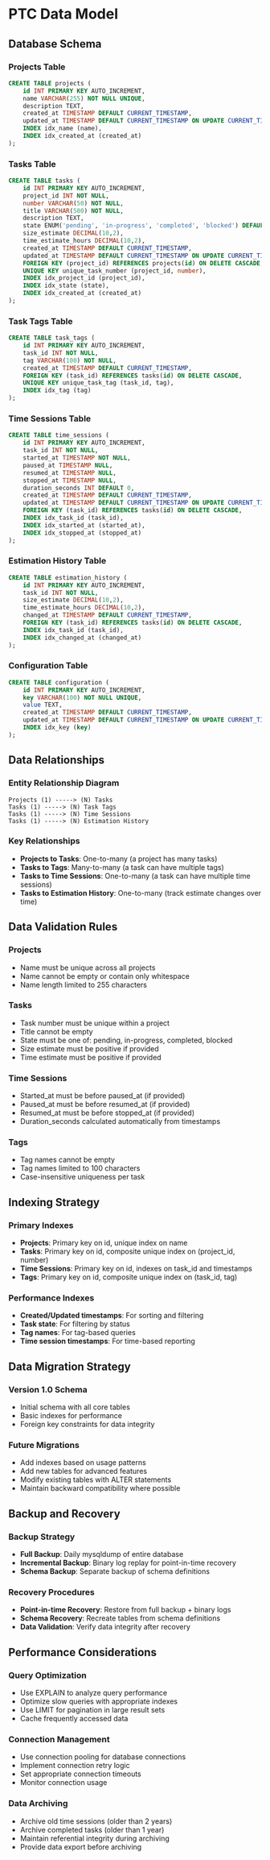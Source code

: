 # PTC Data Model

## Database Schema

### Projects Table
```sql
CREATE TABLE projects (
    id INT PRIMARY KEY AUTO_INCREMENT,
    name VARCHAR(255) NOT NULL UNIQUE,
    description TEXT,
    created_at TIMESTAMP DEFAULT CURRENT_TIMESTAMP,
    updated_at TIMESTAMP DEFAULT CURRENT_TIMESTAMP ON UPDATE CURRENT_TIMESTAMP,
    INDEX idx_name (name),
    INDEX idx_created_at (created_at)
);
```

### Tasks Table
```sql
CREATE TABLE tasks (
    id INT PRIMARY KEY AUTO_INCREMENT,
    project_id INT NOT NULL,
    number VARCHAR(50) NOT NULL,
    title VARCHAR(500) NOT NULL,
    description TEXT,
    state ENUM('pending', 'in-progress', 'completed', 'blocked') DEFAULT 'pending',
    size_estimate DECIMAL(10,2),
    time_estimate_hours DECIMAL(10,2),
    created_at TIMESTAMP DEFAULT CURRENT_TIMESTAMP,
    updated_at TIMESTAMP DEFAULT CURRENT_TIMESTAMP ON UPDATE CURRENT_TIMESTAMP,
    FOREIGN KEY (project_id) REFERENCES projects(id) ON DELETE CASCADE,
    UNIQUE KEY unique_task_number (project_id, number),
    INDEX idx_project_id (project_id),
    INDEX idx_state (state),
    INDEX idx_created_at (created_at)
);
```

### Task Tags Table
```sql
CREATE TABLE task_tags (
    id INT PRIMARY KEY AUTO_INCREMENT,
    task_id INT NOT NULL,
    tag VARCHAR(100) NOT NULL,
    created_at TIMESTAMP DEFAULT CURRENT_TIMESTAMP,
    FOREIGN KEY (task_id) REFERENCES tasks(id) ON DELETE CASCADE,
    UNIQUE KEY unique_task_tag (task_id, tag),
    INDEX idx_tag (tag)
);
```

### Time Sessions Table
```sql
CREATE TABLE time_sessions (
    id INT PRIMARY KEY AUTO_INCREMENT,
    task_id INT NOT NULL,
    started_at TIMESTAMP NOT NULL,
    paused_at TIMESTAMP NULL,
    resumed_at TIMESTAMP NULL,
    stopped_at TIMESTAMP NULL,
    duration_seconds INT DEFAULT 0,
    created_at TIMESTAMP DEFAULT CURRENT_TIMESTAMP,
    updated_at TIMESTAMP DEFAULT CURRENT_TIMESTAMP ON UPDATE CURRENT_TIMESTAMP,
    FOREIGN KEY (task_id) REFERENCES tasks(id) ON DELETE CASCADE,
    INDEX idx_task_id (task_id),
    INDEX idx_started_at (started_at),
    INDEX idx_stopped_at (stopped_at)
);
```

### Estimation History Table
```sql
CREATE TABLE estimation_history (
    id INT PRIMARY KEY AUTO_INCREMENT,
    task_id INT NOT NULL,
    size_estimate DECIMAL(10,2),
    time_estimate_hours DECIMAL(10,2),
    changed_at TIMESTAMP DEFAULT CURRENT_TIMESTAMP,
    FOREIGN KEY (task_id) REFERENCES tasks(id) ON DELETE CASCADE,
    INDEX idx_task_id (task_id),
    INDEX idx_changed_at (changed_at)
);
```

### Configuration Table
```sql
CREATE TABLE configuration (
    id INT PRIMARY KEY AUTO_INCREMENT,
    key VARCHAR(100) NOT NULL UNIQUE,
    value TEXT,
    created_at TIMESTAMP DEFAULT CURRENT_TIMESTAMP,
    updated_at TIMESTAMP DEFAULT CURRENT_TIMESTAMP ON UPDATE CURRENT_TIMESTAMP,
    INDEX idx_key (key)
);
```

## Data Relationships

### Entity Relationship Diagram
```
Projects (1) -----> (N) Tasks
Tasks (1) -----> (N) Task Tags
Tasks (1) -----> (N) Time Sessions
Tasks (1) -----> (N) Estimation History
```

### Key Relationships
- **Projects to Tasks**: One-to-many (a project has many tasks)
- **Tasks to Tags**: Many-to-many (a task can have multiple tags)
- **Tasks to Time Sessions**: One-to-many (a task can have multiple time sessions)
- **Tasks to Estimation History**: One-to-many (track estimate changes over time)

## Data Validation Rules

### Projects
- Name must be unique across all projects
- Name cannot be empty or contain only whitespace
- Name length limited to 255 characters

### Tasks
- Task number must be unique within a project
- Title cannot be empty
- State must be one of: pending, in-progress, completed, blocked
- Size estimate must be positive if provided
- Time estimate must be positive if provided

### Time Sessions
- Started_at must be before paused_at (if provided)
- Paused_at must be before resumed_at (if provided)
- Resumed_at must be before stopped_at (if provided)
- Duration_seconds calculated automatically from timestamps

### Tags
- Tag names cannot be empty
- Tag names limited to 100 characters
- Case-insensitive uniqueness per task

## Indexing Strategy

### Primary Indexes
- **Projects**: Primary key on id, unique index on name
- **Tasks**: Primary key on id, composite unique index on (project_id, number)
- **Time Sessions**: Primary key on id, indexes on task_id and timestamps
- **Tags**: Primary key on id, composite unique index on (task_id, tag)

### Performance Indexes
- **Created/Updated timestamps**: For sorting and filtering
- **Task state**: For filtering by status
- **Tag names**: For tag-based queries
- **Time session timestamps**: For time-based reporting

## Data Migration Strategy

### Version 1.0 Schema
- Initial schema with all core tables
- Basic indexes for performance
- Foreign key constraints for data integrity

### Future Migrations
- Add indexes based on usage patterns
- Add new tables for advanced features
- Modify existing tables with ALTER statements
- Maintain backward compatibility where possible

## Backup and Recovery

### Backup Strategy
- **Full Backup**: Daily mysqldump of entire database
- **Incremental Backup**: Binary log replay for point-in-time recovery
- **Schema Backup**: Separate backup of schema definitions

### Recovery Procedures
- **Point-in-time Recovery**: Restore from full backup + binary logs
- **Schema Recovery**: Recreate tables from schema definitions
- **Data Validation**: Verify data integrity after recovery

## Performance Considerations

### Query Optimization
- Use EXPLAIN to analyze query performance
- Optimize slow queries with appropriate indexes
- Use LIMIT for pagination in large result sets
- Cache frequently accessed data

### Connection Management
- Use connection pooling for database connections
- Implement connection retry logic
- Set appropriate connection timeouts
- Monitor connection usage

### Data Archiving
- Archive old time sessions (older than 2 years)
- Archive completed tasks (older than 1 year)
- Maintain referential integrity during archiving
- Provide data export before archiving

